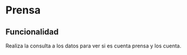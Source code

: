 # Prensa

## Funcionalidad

Realiza la consulta a los datos para ver si es cuenta prensa y los cuenta.
